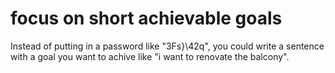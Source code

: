 # focus on short achievable goals

Instead of putting in a password like "3Fs}\42q", you could write a sentence with a goal you want to achive like "i want to renovate the balcony".
